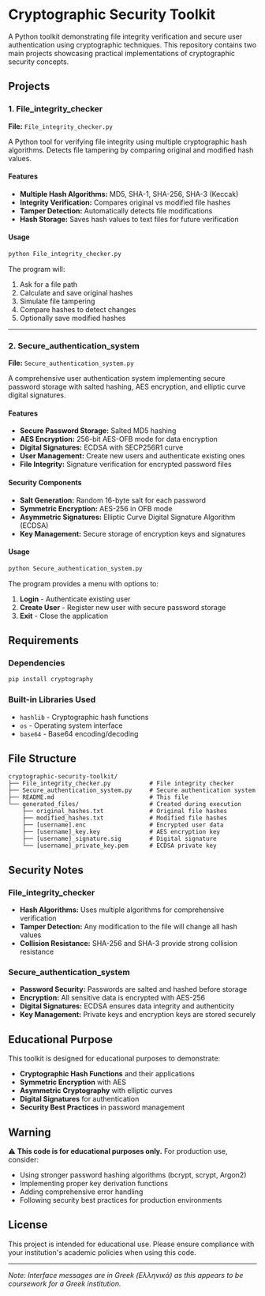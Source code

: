 # Cryptographic Security Toolkit

A Python toolkit demonstrating file integrity verification and secure user authentication using cryptographic techniques. This repository contains two main projects showcasing practical implementations of cryptographic security concepts.

## Projects

### 1. File_integrity_checker
**File:** `File_integrity_checker.py`

A Python tool for verifying file integrity using multiple cryptographic hash algorithms. Detects file tampering by comparing original and modified hash values.

#### Features
- **Multiple Hash Algorithms:** MD5, SHA-1, SHA-256, SHA-3 (Keccak)
- **Integrity Verification:** Compares original vs modified file hashes
- **Tamper Detection:** Automatically detects file modifications
- **Hash Storage:** Saves hash values to text files for future verification

#### Usage
```bash
python File_integrity_checker.py
```

The program will:
1. Ask for a file path
2. Calculate and save original hashes
3. Simulate file tampering
4. Compare hashes to detect changes
5. Optionally save modified hashes

---

### 2. Secure_authentication_system
**File:** `Secure_authentication_system.py`

A comprehensive user authentication system implementing secure password storage with salted hashing, AES encryption, and elliptic curve digital signatures.

#### Features
- **Secure Password Storage:** Salted MD5 hashing
- **AES Encryption:** 256-bit AES-OFB mode for data encryption
- **Digital Signatures:** ECDSA with SECP256R1 curve
- **User Management:** Create new users and authenticate existing ones
- **File Integrity:** Signature verification for encrypted password files

#### Security Components
- **Salt Generation:** Random 16-byte salt for each password
- **Symmetric Encryption:** AES-256 in OFB mode
- **Asymmetric Signatures:** Elliptic Curve Digital Signature Algorithm (ECDSA)
- **Key Management:** Secure storage of encryption keys and signatures

#### Usage
```bash
python Secure_authentication_system.py
```

The program provides a menu with options to:
1. **Login** - Authenticate existing user
2. **Create User** - Register new user with secure password storage
3. **Exit** - Close the application

## Requirements

### Dependencies
```bash
pip install cryptography
```

### Built-in Libraries Used
- `hashlib` - Cryptographic hash functions
- `os` - Operating system interface
- `base64` - Base64 encoding/decoding

## File Structure

```
cryptographic-security-toolkit/
├── File_integrity_checker.py           # File integrity checker
├── Secure_authentication_system.py     # Secure authentication system
├── README.md                           # This file
└── generated_files/                    # Created during execution
    ├── original_hashes.txt             # Original file hashes
    ├── modified_hashes.txt             # Modified file hashes
    ├── [username].enc                  # Encrypted user data
    ├── [username]_key.key              # AES encryption key
    ├── [username]_signature.sig        # Digital signature
    └── [username]_private_key.pem      # ECDSA private key
```

## Security Notes

### File_integrity_checker
- **Hash Algorithms:** Uses multiple algorithms for comprehensive verification
- **Tamper Detection:** Any modification to the file will change all hash values
- **Collision Resistance:** SHA-256 and SHA-3 provide strong collision resistance

### Secure_authentication_system
- **Password Security:** Passwords are salted and hashed before storage
- **Encryption:** All sensitive data is encrypted with AES-256
- **Digital Signatures:** ECDSA ensures data integrity and authenticity
- **Key Management:** Private keys and encryption keys are stored securely

## Educational Purpose

This toolkit is designed for educational purposes to demonstrate:
- **Cryptographic Hash Functions** and their applications
- **Symmetric Encryption** with AES
- **Asymmetric Cryptography** with elliptic curves
- **Digital Signatures** for authentication
- **Security Best Practices** in password management

## Warning

⚠️ **This code is for educational purposes only.** For production use, consider:
- Using stronger password hashing algorithms (bcrypt, scrypt, Argon2)
- Implementing proper key derivation functions
- Adding comprehensive error handling
- Following security best practices for production environments

## License

This project is intended for educational use. Please ensure compliance with your institution's academic policies when using this code.

---

*Note: Interface messages are in Greek (Ελληνικά) as this appears to be coursework for a Greek institution.*
